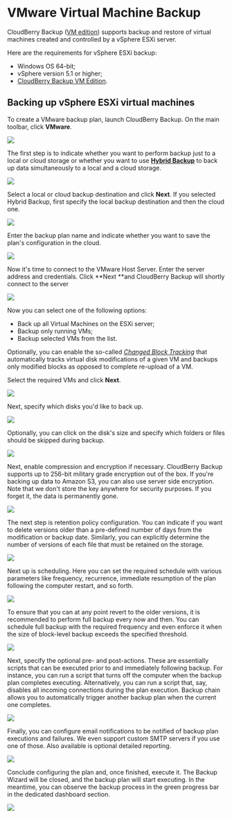 # VMware Virtual Machine Backup

CloudBerry Backup \([VM edition](https://www.cloudberrylab.com/backup/vmware-hyperv.aspx)\) supports backup and restore of virtual machines created and controlled by a vSphere ESXi server.

Here are the requirements for vSphere ESXi backup:

* Windows OS 64-bit;
* vSphere version 5.1 or higher;
* [CloudBerry Backup VM Edition](https://www.cloudberrylab.com/backup/vmware-hyperv.aspx).

## Backing up vSphere ESXi virtual machines

To create a VMware backup plan, launch CloudBerry Backup. On the main toolbar, click **VMware**.

![](../../../../.gitbook/assets/capture1vm.PNG)

The first step is to indicate whether you want to perform backup just to a local or cloud storage or whether you want to use [**Hybrid Backup**](https://www.cloudberry.help/overview/data-backup/backup-types/hybrid-backup.html) to back up data simultaneously to a local and a cloud storage.

![](../../../../.gitbook/assets/capture2vm.PNG)

Select a local or cloud backup destination and click **Next**. If you selected Hybrid Backup, first specify the local backup destination and then the cloud one.

![](../../../../.gitbook/assets/capture3vm.PNG)

Enter the backup plan name and indicate whether you want to save the plan's configuration in the cloud.

![](../../../../.gitbook/assets/capture4vm.PNG)

Now it's time to connect to the VMware Host Server. Enter the server address and credentials. Click **Next **and CloudBerry Backup will shortly connect to the server

![](../../../../.gitbook/assets/capture5pvm.PNG)

Now you can select one of the following options:

* Back up all Virtual Machines on the ESXi server;
* Backup only running VMs;
* Backup selected VMs from the list.

Optionally, you can enable the so-called [_Changed Block Tracking_](https://kb.vmware.com/s/article/1020128) that automatically tracks virtual disk modifications of a given VM and backups only modified blocks as opposed to complete re-upload of a VM.

Select the required VMs and click **Next**.

![](../../../../.gitbook/assets/vmwarediskselection5.PNG)

Next, specify which disks you'd like to back up.

![](../../../../.gitbook/assets/vmwarediskselection4.PNG)

Optionally, you can click on the disk's size and specify which folders or files should be skipped during backup.

![](../../../../.gitbook/assets/vmwarediskselection3.PNG)

Next, enable compression and encryption if necessary. CloudBerry Backup supports up to 256-bit military grade encryption out of the box. If you're backing up data to Amazon S3, you can also use server side encryption. Note that we don't store the key anywhere for security purposes. If you forget it, the data is permanently gone.

![](../../../../.gitbook/assets/capture7vm.PNG)

The next step is retention policy configuration. You can indicate if you want to delete versions older than a pre-defined number of days from the modification or backup date. Similarly, you can explicitly determine the number of versions of each file that must be retained on the storage.

![](../../../../.gitbook/assets/capture8vm.PNG)

Next up is scheduling. Here you can set the required schedule with various parameters like frequency, recurrence, immediate resumption of the plan following the computer restart, and so forth.

![](../../../../.gitbook/assets/capture9vm.PNG)

To ensure that you can at any point revert to the older versions, it is recommended to perform full backup every now and then. You can schedule full backup with the required frequency and even enforce it when the size of block-level backup exceeds the specified threshold.

![](../../../../.gitbook/assets/capture10vm.PNG)

Next, specify the optional pre- and post-actions. These are essentially scripts that can be executed prior to and immediately following backup. For instance, you can run a script that turns off the computer when the backup plan completes executing. Alternatively, you can run a script that, say, disables all incoming connections during the plan execution. Backup chain allows you to automatically trigger another backup plan when the current one completes.

![](../../../../.gitbook/assets/capture11vm.PNG)

Finally, you can configure email notifications to be notified of backup plan executions and failures. We even support custom SMTP servers if you use one of those. Also available is optional detailed reporting.

![](../../../../.gitbook/assets/capture12vm.png)

Conclude configuring the plan and, once finished, execute it. The Backup Wizard will be closed, and the backup plan will start executing. In the meantime, you can observe the backup process in the green progress bar in the dedicated dashboard section.

![](../../../../.gitbook/assets/capture13vm.PNG)

